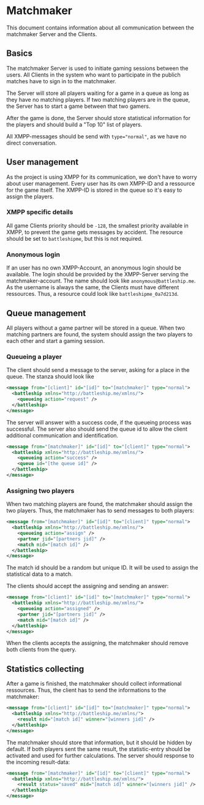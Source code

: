 # Matchmaker

This document contains information about all communication between the matchmaker Server and the Clients.

## Basics

The matchmaker Server is used to initiate gaming sessions between the users. All Clients in the system who want to participate in the publich matches have to sign in to the matchmaker.

The Server will store all players waiting for a game in a queue as long as they have no matching players. If two matching players are in the queue, the Server has to start a game between that two gamers.

After the game is done, the Server should store statistical information for the players and should build a "Top 10" list of players.

All XMPP-messages should be send with ```type="normal"```, as we have no direct conversation.

## User management

As the project is using XMPP for its communication, we don't have to worry about user management. Every user has its own XMPP-ID and a ressource for the game itself. The XMPP-ID is stored in the queue so it's easy to assign the players.


### XMPP specific details

All game Clients priority should be ```-128```, the smallest priority available in XMPP, to prevent the game gets messages by accident. The resource should be set to ```battleshipme```, but this is not required.

### Anonymous login

If an user has no own XMPP-Account, an anonymous login should be available. The login should be provided by the XMPP-Server serving the matchmaker-account. The name should look like ```anonymous@battleship.me```. As the username is always the same, the Clients must have different ressources. Thus, a resource could look like ```battleshipme_0a7d213d```.

## Queue management

All players without a game partner will be stored in a queue. When two matching partners are found, the system should assign the two players to each other and start a gaming session.

### Queueing a player

The client should send a message to the server, asking for a place in the queue. The stanza should look like

```xml
<message from="[client]" id="[id]" to="[matchmaker]" type="normal">
  <battleship xmlns="http://battleship.me/xmlns/">
    <queueing action="request" />
  </battleship>
</message>
```

The server will answer with a success code, if the queueing process was successful. The server also should send the queue id to allow the client additional communication and identification.

```xml
<message from="[matchmaker]" id="[id]" to="[client]" type="normal">
  <battleship xmlns="http://battleship.me/xmlns/">
    <queueing action="success" />
    <queue id="[the queue id]" />
  </battleship>
</message>
```

### Assigning two players

When two matching players are found, the matchmaker should assign the two players. Thus, the matchmaker has to send messages to both players:

```xml
<message from="[matchmaker]" id="[id]" to="[client]" type="normal">
  <battleship xmlns="http://battleship.me/xmlns/">
    <queueing action="assign" />
    <partner jid="[partners jid]" />
    <match mid="[match id]" />
  </battleship>
</message>
```

The match id should be a random but unique ID. It will be used to assign the statistical data to a match.

The clients should accept the assigning and sending an answer:

```xml
<message from="[client]" id="[id]" to="[matchmaker]" type="normal">
  <battleship xmlns="http://battleship.me/xmlns/">
    <queueing action="assigned" />
    <partner jid="[partners jid]" />
    <match mid="[match id]" />
  </battleship>
</message>
```

When the clients accepts the assigning, the matchmaker should remove both clients from the query.

## Statistics collecting

After a game is finished, the matchmaker should collect informational ressources. Thus, the client has to send the informations to the matchmaker:

```xml
<message from="[client]" id="[id]" to="[matchmaker]" type="normal">
  <battleship xmlns="http://battleship.me/xmlns/">
    <result mid="[match id]" winner="[winners jid]" />
  </battleship>
</message>
```

The matchmaker should store that information, but it should be hidden by default. If both players sent the same result, the statistic-entry should be activated and used for further calculations. The server should response to the incoming result-data:

```xml
<message from="[matchmaker]" id="[id]" to="[client]" type="normal">
  <battleship xmlns="http://battleship.me/xmlns/">
    <result status="saved" mid="[match id]" winner="[winners jid]" />
  </battleship>
</message>
```
